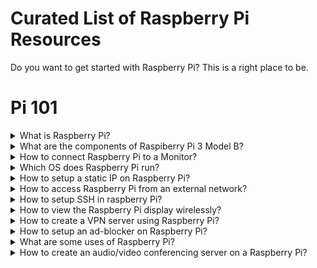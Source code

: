 # Curated List of Raspberry Pi Resources

Do you want to get started with Raspberry Pi? This is a right place to be.

# Pi 101


<details> 
  <summary>What is Raspberry Pi? </summary>
  <br>Raspberry Pi is credit-card sized computer system.

  </table>
</details>

<details> 
  <summary>What are the components of Raspiberry Pi 3 Model B? </summary>
  
  Its components are listed below:<br>
  - USB Port x4<br>
  - LAN port<br>
  - In-built WiFi Modubr<br>
  - Display Port<br>
  - HDMI Port for Video Output<br>
  - Charging Port<br>
  - Memory Card<br>
  - Audio & Video Jack<br>
  - MicroSD Slot<br>
  - On-board Bluetooth 4.1 WiFI<br>
  GPIO Pins<br>
  ![My Image](https://github.com/collabnix/raspberrypi/blob/master/images/IMG_20200829_124256.jpg)
  </table>
  
</details>

<details> 
  <summary>How to connect Raspberry Pi to a Monitor? </summary>
   <br> Using HDMI cable
  
![My Image](https://github.com/collabnix/raspberrypi/blob/master/images/IMG_20200829_125708.jpg)


  </table>
</details>


<details> 
  <summary>Which OS does Raspberry Pi run? </summary>
   <br> Raspbian OS

  </table>
</details>

<details> 
  <summary>How to setup a static IP on Raspberry Pi?</summary>
 <br>

* Open DHCP config for editing

```sh
sudo vim /etc/dhcpcd.conf
```

* Add your network interface at the top (run `route -n` to check yours)


```sh
# eth0 or whatever interface you use
interface wlan0

# This will always be your IP when you connect to this gateway
static ip_address=192.168.1.99

# Default gateway IP
static routers=192.168.1.1

# Space separated list of DNS servers
# The ones added here are Cloudflare servers
static domain_name_servers=1.1.1.1 1.0.0.1
```

* Save and reboot!

  </table>
</details>


<details> 
  <summary>How to access Raspberry Pi from an external network?</summary>
   <br>
  You need to go into your router settings and set up port forwarding to the static IP of your raspberry pi, which you can get by running the following command:
  `hostname -I`

If you want to ssh into your rpi from external network then use the static IP and port 22, if any other service then use the same IP with the port of your choice.

  </table>
</details>



<details> 
  <summary>How to setup SSH in raspberry Pi?</summary>
 <br>
* Run the following command and enable ssh:

```sh
sudo raspi-config
```

* Get your local IP

```sh
hostname -I

# or
ip addr | grep 192.168
```

* Go to raspberry PI and generate the SSH key pair (id_rsa and id_rsa.pub)

```sh
ssh-keygen -t rsa
```

* Add the key in known_hosts

```sh
cat id_rsa.pub >> ~/.ssh/known_hosts
```

* Do not keep the private key on the rpi for safety concerns. Copy it over to the client machine. To connect, run:

```sh
ssh -i id_rsa pi@<ip-addr-of-pi>
```
  </table>
</details>

<details> 
  <summary>How to view the Raspberry Pi display wirelessly?</summary>
   <br>This can be done by using a VNC server on the raspberry pi and a VNC viewer on the client computer. The most secure way of doing this is using VNC over SSH.

  * VNC over SSH tunnel. On the client machine run:

```sh
ssh -L 5901:localhost:5901 -N -f <distant_user>@<server_ip>
```

* Make sure the pi is running a vncserver on localhost only:

```sh
# run this first
vncserver :1 -geometry 1280x800 -depth 16 -localhost -nolisten tcp
```

* Connect to the vnc using client machine

```sh
xtightvncviewer localhost:1 -compresslevel 9 -quality 4 -depth 8
```

  </table>
</details>

<details> 
  <summary>How to create a VPN server using Raspberry Pi?</summary>
 <br>
  * Install openvpn and wget

* Get the openvpn installation script (only runs on Ubuntu, Fedora, CentOS) chmod and execute it as a superuser

```sh
wget https://raw.githubusercontent.com/Angristan/openvpn-install/master/openvpn-install.sh

chmod +x openvpn-install.sh

sudo ./openvpn-install.sh
```

* This will create a `.ovpn` file. Copy it to the client.

* In the client machine use this to connect to the VPN:

```sh
openvpn <name-of-conf>.ovpn

# or copy it here
sudo cp Downloads/*.ovpn /etc/openvpn/client/client.conf

openvpn /etc/openvpn/client/client.conf
```

  </table>
</details>

<details> 
  <summary>How to setup an ad-blocker on Raspberry Pi?</summary>
 <br>
* A single command installation can be done by the following URL

```
curl -sSL https://install.pi-hole.net | bash
```

* Make sure you have a static IP first

* Go through the default options in the installation

* Admin portal password reset

```
pihole -a -p
```

* Adding domains for blocklist

```
pihole -w <domain>
```

* For bulk adding URLs with domains go to the admin portal: `Group Management > Adlists`. In the Address, copy paste the contents of [the blocklist](./blocklist.txt), which contains about 3 million domains.

* After adding domains, update the lists using `pihole -g` or from the tools section of the admin portal (<IP>/admin).

  </table>
</details>

<details> 
  <summary>What are some uses of Raspberry Pi?</summary>
 <br>
* NAS (Network Attached Storage) server using `OMV` ([OpenMediaVault](https://www.openmediavault.org/))

* Media streaming OS using `OSMC` ([Open Source Media Center](https://osmc.tv/)) or Kodi Media streming server

* Network Wide Adblocker using [Pi-Hole](https://pi-hole.net/)

* VPN (Virtual Private Network) server using [openvpn](https://github.com/Nyr/openvpn-install)

* Tor Relay and a personal tor network using [tor-box](https://github.com/CMoncur/tor_box)

* Lightweight Kubernetes cluster using [k3s](https://github.com/rancher/k3s)

* A retro gaming machine/emulator using [RetroPie](https://retropie.org.uk/)

* An ethical hacking drop box since [Kali Linux](https://www.offensive-security.com/kali-linux-arm-images/) is available for 32 and 64 bit ARM architecture

* A telegram bot server which is very easy to setup since it does not need direct network ingress

* A chat, audio and video conferencing server using [jitsi-meet](https://jitsi.github.io/handbook/docs/devops-guide/devops-guide-quickstart)

  </table>
</details>

<details> 
  <summary>How to create an audio/video conferencing server on a Raspberry Pi?</summary>
   <br>
  Jitsi is a opensource server and video-bridge for hosting a chat, audio and video conferencing server on a raspberry pi.
  It can be deployed easily on any debian based distro but requires port-forwarding to be enabled from the router settings.

  * [Install jitsi-meet with docker](https://jitsi.github.io/handbook/docs/devops-guide/devops-guide-docker)
  * [Install jitsi-meet the regular way](https://jitsi.github.io/handbook/docs/devops-guide/devops-guide-quickstart)

  During the process of the installation, you will have to point a DNS domain name to your raspberry pi. Use the same link as a sevrer URL in your [jitsi-meet mobile application to use your server.](https://jitsi.org/downloads/) 

  [Here](https://www.youtube.com/watch?v=IQRwtUamHQU&t=1078s) is a video that might help with the installation.

  </table>
</details>



